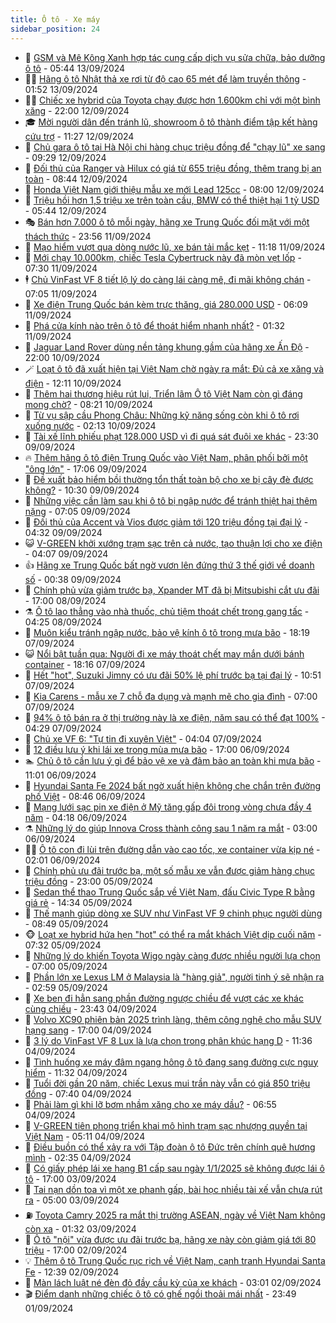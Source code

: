 ```yaml
---
title: Ô tô - Xe máy
sidebar_position: 24
---
```


<!-- dantri-o-to-xe-may:START -->
- 🤡 [GSM và Mê Kông Xanh hợp tác cung cấp dịch vụ sửa chữa, bảo dưỡng ô tô](https://dantri.com.vn/o-to-xe-may/gsm-va-me-kong-xanh-hop-tac-cung-cap-dich-vu-sua-chua-bao-duong-o-to-20240913122622568.htm) - 05:44 13/09/2024
- 🧑‍💻 [Hãng ô tô Nhật thả xe rơi từ độ cao 65 mét để làm truyền thông](https://dantri.com.vn/o-to-xe-may/hang-o-to-nhat-tha-xe-roi-tu-do-cao-65-met-de-lam-truyen-thong-20240913084713454.htm) - 01:52 13/09/2024
- 🧑‍💻 [Chiếc xe hybrid của Toyota chạy được hơn 1.600km chỉ với một bình xăng](https://dantri.com.vn/o-to-xe-may/chiec-xe-hybrid-cua-toyota-chay-duoc-hon-1600km-chi-voi-mot-binh-xang-20240912222131324.htm) - 22:00 12/09/2024
- 🎓 [Mời người dân đến tránh lũ, showroom ô tô thành điểm tập kết hàng cứu trợ](https://dantri.com.vn/o-to-xe-may/moi-nguoi-dan-den-tranh-lu-showroom-o-to-thanh-diem-tap-ket-hang-cuu-tro-20240912182745379.htm) - 11:27 12/09/2024
- 🌊 [Chủ gara ô tô tại Hà Nội chi hàng chục triệu đồng để &quot;chạy lũ&quot; xe sang](https://dantri.com.vn/o-to-xe-may/chu-gara-o-to-tai-ha-noi-chi-hang-chuc-trieu-dong-de-chay-lu-xe-sang-20240912161632932.htm) - 09:29 12/09/2024
- 🥷 [Đối thủ của Ranger và Hilux có giá từ 655 triệu đồng, thêm trang bị an toàn](https://dantri.com.vn/o-to-xe-may/doi-thu-cua-ranger-va-hilux-co-gia-tu-655-trieu-dong-them-trang-bi-an-toan-20240912112250170.htm) - 08:44 12/09/2024
- 🤩 [Honda Việt Nam giới thiệu mẫu xe mới Lead 125cc](https://dantri.com.vn/o-to-xe-may/honda-viet-nam-gioi-thieu-mau-xe-moi-lead-125cc-20240912143143171.htm) - 08:00 12/09/2024
- 🫶 [Triệu hồi hơn 1,5 triệu xe trên toàn cầu, BMW có thể thiệt hại 1 tỷ USD](https://dantri.com.vn/o-to-xe-may/trieu-hoi-hon-15-trieu-xe-tren-toan-cau-bmw-co-the-thiet-hai-1-ty-usd-20240912091508856.htm) - 05:44 12/09/2024
- 🎭 [Bán hơn 7.000 ô tô mỗi ngày, hãng xe Trung Quốc đối mặt với một thách thức](https://dantri.com.vn/o-to-xe-may/ban-hon-7000-o-to-moi-ngay-hang-xe-trung-quoc-doi-mat-voi-mot-thach-thuc-20240912004523052.htm) - 23:56 11/09/2024
- 🌁 [Mạo hiểm vượt qua dòng nước lũ, xe bán tải mắc kẹt](https://dantri.com.vn/o-to-xe-may/mao-hiem-vuot-qua-dong-nuoc-lu-xe-ban-tai-mac-ket-20240911180656833.htm) - 11:18 11/09/2024
- 🦩 [Mới chạy 10.000km, chiếc Tesla Cybertruck này đã mòn vẹt lốp](https://dantri.com.vn/o-to-xe-may/moi-chay-10000km-chiec-tesla-cybertruck-nay-da-mon-vet-lop-20240911122420055.htm) - 07:30 11/09/2024
- 🕴 [Chủ VinFast VF 8 tiết lộ lý do càng lái càng mê, đi mãi không chán](https://dantri.com.vn/o-to-xe-may/chu-vinfast-vf-8-tiet-lo-ly-do-cang-lai-cang-me-di-mai-khong-chan-20240911134715407.htm) - 07:05 11/09/2024
- 🎡 [Xe điện Trung Quốc bán kèm trực thăng, giá 280.000 USD](https://dantri.com.vn/o-to-xe-may/xe-dien-trung-quoc-ban-kem-truc-thang-gia-280000-usd-20240911105130112.htm) - 06:09 11/09/2024
- 📝 [Phá cửa kính nào trên ô tô để thoát hiểm nhanh nhất?](https://dantri.com.vn/o-to-xe-may/pha-cua-kinh-nao-tren-o-to-de-thoat-hiem-nhanh-nhat-20240911082853836.htm) - 01:32 11/09/2024
- 🧐 [Jaguar Land Rover dùng nền tảng khung gầm của hãng xe Ấn Độ](https://dantri.com.vn/o-to-xe-may/jaguar-land-rover-dung-nen-tang-khung-gam-cua-hang-xe-an-do-20240910145715701.htm) - 22:00 10/09/2024
- 🪄 [Loạt ô tô đã xuất hiện tại Việt Nam chờ ngày ra mắt: Đủ cả xe xăng và điện](https://dantri.com.vn/o-to-xe-may/loat-o-to-da-xuat-hien-tai-viet-nam-cho-ngay-ra-mat-du-ca-xe-xang-va-dien-20240910101838216.htm) - 12:11 10/09/2024
- 🧰 [Thêm hai thương hiệu rút lui, Triển lãm Ô tô Việt Nam còn gì đáng mong chờ?](https://dantri.com.vn/o-to-xe-may/them-hai-thuong-hieu-rut-lui-trien-lam-o-to-viet-nam-con-gi-dang-mong-cho-20240910111530376.htm) - 08:21 10/09/2024
- 🚀 [Từ vụ sập cầu Phong Châu: Những kỹ năng sống còn khi ô tô rơi xuống nước](https://dantri.com.vn/o-to-xe-may/tu-vu-sap-cau-phong-chau-nhung-ky-nang-song-con-khi-o-to-roi-xuong-nuoc-20240910084014502.htm) - 02:13 10/09/2024
- 💪 [Tài xế lĩnh phiếu phạt 128.000 USD vì đi quá sát đuôi xe khác](https://dantri.com.vn/o-to-xe-may/tai-xe-linh-phieu-phat-128000-usd-vi-di-qua-sat-duoi-xe-khac-20240909233509202.htm) - 23:30 09/09/2024
- 🔥 [Thêm hãng ô tô điện Trung Quốc vào Việt Nam, phân phối bởi một &quot;ông lớn&quot;](https://dantri.com.vn/o-to-xe-may/them-hang-o-to-dien-trung-quoc-vao-viet-nam-phan-phoi-boi-mot-ong-lon-20240910000454818.htm) - 17:06 09/09/2024
- 🐲 [Đề xuất bảo hiểm bồi thường tổn thất toàn bộ cho xe bị cây đè được không?](https://dantri.com.vn/o-to-xe-may/de-xuat-bao-hiem-boi-thuong-ton-that-toan-bo-cho-xe-bi-cay-de-duoc-khong-20240909152237265.htm) - 10:30 09/09/2024
- 🌋 [Những việc cần làm sau khi ô tô bị ngập nước để tránh thiệt hại thêm nặng](https://dantri.com.vn/o-to-xe-may/nhung-viec-can-lam-sau-khi-o-to-bi-ngap-nuoc-de-tranh-thiet-hai-them-nang-20240909115641265.htm) - 07:05 09/09/2024
- 🤩 [Đối thủ của Accent và Vios được giảm tới 120 triệu đồng tại đại lý](https://dantri.com.vn/o-to-xe-may/doi-thu-cua-accent-va-vios-duoc-giam-toi-120-trieu-dong-tai-dai-ly-20240909110724187.htm) - 04:32 09/09/2024
- 😺 [V-GREEN khởi xướng trạm sạc trên cả nước, tạo thuận lợi cho xe điện](https://dantri.com.vn/o-to-xe-may/v-green-khoi-xuong-tram-sac-tren-ca-nuoc-tao-thuan-loi-cho-xe-dien-20240909105100738.htm) - 04:07 09/09/2024
- 👍 [Hãng xe Trung Quốc bất ngờ vươn lên đứng thứ 3 thế giới về doanh số](https://dantri.com.vn/o-to-xe-may/hang-xe-trung-quoc-bat-ngo-vuon-len-dung-thu-3-the-gioi-ve-doanh-so-20240909000940872.htm) - 00:38 09/09/2024
- 🎃 [Chính phủ vừa giảm trước bạ, Xpander MT đã bị Mitsubishi cắt ưu đãi](https://dantri.com.vn/o-to-xe-may/chinh-phu-vua-giam-truoc-ba-xpander-mt-da-bi-mitsubishi-cat-uu-dai-20240908165858797.htm) - 17:00 08/09/2024
- ⚗️ [Ô tô lao thẳng vào nhà thuốc, chủ tiệm thoát chết trong gang tấc](https://dantri.com.vn/o-to-xe-may/o-to-lao-thang-vao-nha-thuoc-chu-tiem-thoat-chet-trong-gang-tac-20240908110034212.htm) - 04:25 08/09/2024
- 🦄 [Muôn kiểu tránh ngập nước, bảo vệ kính ô tô trong mưa bão](https://dantri.com.vn/o-to-xe-may/muon-kieu-tranh-ngap-nuoc-bao-ve-kinh-o-to-trong-mua-bao-20240908003416996.htm) - 18:19 07/09/2024
- 😺 [Nổi bật tuần qua: Người đi xe máy thoát chết may mắn dưới bánh container](https://dantri.com.vn/o-to-xe-may/noi-bat-tuan-qua-nguoi-di-xe-may-thoat-chet-may-man-duoi-banh-container-20240907234825510.htm) - 18:16 07/09/2024
- 💼 [Hết &quot;hot&quot;, Suzuki Jimny có ưu đãi 50% lệ phí trước bạ tại đại lý](https://dantri.com.vn/o-to-xe-may/het-hot-suzuki-jimny-co-uu-dai-50-le-phi-truoc-ba-tai-dai-ly-20240907114138907.htm) - 10:51 07/09/2024
- 💃 [Kia Carens - mẫu xe 7 chỗ đa dụng và mạnh mẽ cho gia đình](https://dantri.com.vn/o-to-xe-may/kia-carens-mau-xe-7-cho-da-dung-va-manh-me-cho-gia-dinh-20240907100142188.htm) - 07:00 07/09/2024
- 🚀 [94% ô tô bán ra ở thị trường này là xe điện, năm sau có thể đạt 100%](https://dantri.com.vn/o-to-xe-may/94-o-to-ban-ra-o-thi-truong-nay-la-xe-dien-nam-sau-co-the-dat-100-20240907105523341.htm) - 04:29 07/09/2024
- 🤩 [Chủ xe VF 6: &quot;Tự tin đi xuyên Việt&quot;](https://dantri.com.vn/o-to-xe-may/chu-xe-vf-6-tu-tin-di-xuyen-viet-20240907104223870.htm) - 04:04 07/09/2024
- 💪 [12 điều lưu ý khi lái xe trong mùa mưa bão](https://dantri.com.vn/o-to-xe-may/12-dieu-luu-y-khi-lai-xe-trong-mua-mua-bao-20240906190521855.htm) - 17:00 06/09/2024
- 🏊 [Chủ ô tô cần lưu ý gì để bảo vệ xe và đảm bảo an toàn khi mưa bão](https://dantri.com.vn/o-to-xe-may/chu-o-to-can-luu-y-gi-de-bao-ve-xe-va-dam-bao-an-toan-khi-mua-bao-20240906175909841.htm) - 11:01 06/09/2024
- 💄 [Hyundai Santa Fe 2024 bất ngờ xuất hiện không che chắn trên đường phố Việt](https://dantri.com.vn/o-to-xe-may/hyundai-santa-fe-2024-bat-ngo-xuat-hien-khong-che-chan-tren-duong-pho-viet-20240906133248982.htm) - 08:46 06/09/2024
- 👺 [Mạng lưới sạc pin xe điện ở Mỹ tăng gấp đôi trong vòng chưa đầy 4 năm](https://dantri.com.vn/o-to-xe-may/mang-luoi-sac-pin-xe-dien-o-my-tang-gap-doi-trong-vong-chua-day-4-nam-20240906102916655.htm) - 04:18 06/09/2024
- ⚗️ [Những lý do giúp Innova Cross thành công sau 1 năm ra mắt](https://dantri.com.vn/o-to-xe-may/nhung-ly-do-giup-innova-cross-thanh-cong-sau-1-nam-ra-mat-20240905115402945.htm) - 03:00 06/09/2024
- 🧑‍🏫 [Ô tô con đi lùi trên đường dẫn vào cao tốc, xe container vừa kịp né](https://dantri.com.vn/o-to-xe-may/o-to-con-di-lui-tren-duong-dan-vao-cao-toc-xe-container-vua-kip-ne-20240905233135637.htm) - 02:01 06/09/2024
- 🦒 [Chính phủ ưu đãi trước bạ, một số mẫu xe vẫn được giảm hàng chục triệu đồng](https://dantri.com.vn/o-to-xe-may/chinh-phu-uu-dai-truoc-ba-mot-so-mau-xe-van-duoc-giam-hang-chuc-trieu-dong-20240905145844619.htm) - 23:00 05/09/2024
- 🐘 [Sedan thể thao Trung Quốc sắp về Việt Nam, đấu Civic Type R bằng giá rẻ](https://dantri.com.vn/o-to-xe-may/sedan-the-thao-trung-quoc-sap-ve-viet-nam-dau-civic-type-r-bang-gia-re-20240905003339572.htm) - 14:34 05/09/2024
- 🧠 [Thế mạnh giúp dòng xe SUV như VinFast VF 9 chinh phục người dùng](https://dantri.com.vn/o-to-xe-may/the-manh-giup-dong-xe-suv-nhu-vinfast-vf-9-chinh-phuc-nguoi-dung-20240905153818059.htm) - 08:49 05/09/2024
- 🐵 [Loạt xe hybrid hứa hẹn &quot;hot&quot; có thể ra mắt khách Việt dịp cuối năm](https://dantri.com.vn/o-to-xe-may/loat-xe-hybrid-hua-hen-hot-co-the-ra-mat-khach-viet-dip-cuoi-nam-20240905121744269.htm) - 07:32 05/09/2024
- 🤭 [Những lý do khiến Toyota Wigo ngày càng được nhiều người lựa chọn](https://dantri.com.vn/o-to-xe-may/nhung-ly-do-khien-toyota-wigo-ngay-cang-duoc-nhieu-nguoi-lua-chon-20240905113357027.htm) - 07:00 05/09/2024
- 🤠 [Phần lớn xe Lexus LM ở Malaysia là &quot;hàng giả&quot;, người tinh ý sẽ nhận ra](https://dantri.com.vn/o-to-xe-may/phan-lon-xe-lexus-lm-o-malaysia-la-hang-gia-nguoi-tinh-y-se-nhan-ra-20240905010341853.htm) - 02:59 05/09/2024
- 🫶 [Xe ben đi hẳn sang phần đường ngược chiều để vượt các xe khác cùng chiều](https://dantri.com.vn/o-to-xe-may/xe-ben-di-han-sang-phan-duong-nguoc-chieu-de-vuot-cac-xe-khac-cung-chieu-20240905001734268.htm) - 23:43 04/09/2024
- 🚀 [Volvo XC90 phiên bản 2025 trình làng, thêm công nghệ cho mẫu SUV hạng sang](https://dantri.com.vn/o-to-xe-may/volvo-xc90-phien-ban-2025-trinh-lang-them-cong-nghe-cho-mau-suv-hang-sang-20240904235213674.htm) - 17:00 04/09/2024
- 🎊 [3 lý do VinFast VF 8 Lux là lựa chọn trong phân khúc hạng D](https://dantri.com.vn/o-to-xe-may/3-ly-do-vinfast-vf-8-lux-la-lua-chon-trong-phan-khuc-hang-d-20240904180034687.htm) - 11:36 04/09/2024
- 🦄 [Tình huống xe máy đâm ngang hông ô tô đang sang đường cực nguy hiểm](https://dantri.com.vn/o-to-xe-may/tinh-huong-xe-may-dam-ngang-hong-o-to-dang-sang-duong-cuc-nguy-hiem-20240904182518095.htm) - 11:32 04/09/2024
- 🥷 [Tuổi đời gần 20 năm, chiếc Lexus mui trần này vẫn có giá 850 triệu đồng](https://dantri.com.vn/o-to-xe-may/tuoi-doi-gan-20-nam-chiec-lexus-mui-tran-nay-van-co-gia-850-trieu-dong-20240904120835972.htm) - 07:40 04/09/2024
- 🦏 [Phải làm gì khi lỡ bơm nhầm xăng cho xe máy dầu?](https://dantri.com.vn/o-to-xe-may/phai-lam-gi-khi-lo-bom-nham-xang-cho-xe-may-dau-20240904131227568.htm) - 06:55 04/09/2024
- 🤗 [V-GREEN tiên phong triển khai mô hình trạm sạc nhượng quyền tại Việt Nam](https://dantri.com.vn/o-to-xe-may/v-green-tien-phong-trien-khai-mo-hinh-tram-sac-nhuong-quyen-tai-viet-nam-20240904114345209.htm) - 05:11 04/09/2024
- 🐲 [Điều buồn có thể xảy ra với Tập đoàn ô tô Đức trên chính quê hương mình](https://dantri.com.vn/o-to-xe-may/dieu-buon-co-the-xay-ra-voi-tap-doan-o-to-duc-tren-chinh-que-huong-minh-20240904082745887.htm) - 02:35 04/09/2024
- 🤭 [Có giấy phép lái xe hạng B1 cấp sau ngày 1/1/2025 sẽ không được lái ô tô](https://dantri.com.vn/o-to-xe-may/co-giay-phep-lai-xe-hang-b1-cap-sau-ngay-112025-se-khong-duoc-lai-o-to-20240903214552276.htm) - 17:00 03/09/2024
- 🐻 [Tai nạn dồn toa vì một xe phanh gấp, bài học nhiều tài xế vẫn chưa rút ra](https://dantri.com.vn/o-to-xe-may/tai-nan-don-toa-vi-mot-xe-phanh-gap-bai-hoc-nhieu-tai-xe-van-chua-rut-ra-20240903101140276.htm) - 05:00 03/09/2024
- ⛽️ [Toyota Camry 2025 ra mắt thị trường ASEAN, ngày về Việt Nam không còn xa](https://dantri.com.vn/o-to-xe-may/toyota-camry-2025-ra-mat-thi-truong-asean-ngay-ve-viet-nam-khong-con-xa-20240903011127409.htm) - 01:32 03/09/2024
- 🫣 [Ô tô &quot;nội&quot; vừa được ưu đãi trước bạ, hãng xe này còn giảm giá tới 80 triệu](https://dantri.com.vn/o-to-xe-may/o-to-noi-vua-duoc-uu-dai-truoc-ba-hang-xe-nay-con-giam-gia-toi-80-trieu-20240902224519128.htm) - 17:00 02/09/2024
- 💡 [Thêm ô tô Trung Quốc rục rịch về Việt Nam, cạnh tranh Hyundai Santa Fe](https://dantri.com.vn/o-to-xe-may/them-o-to-trung-quoc-ruc-rich-ve-viet-nam-canh-tranh-hyundai-santa-fe-20240902171313629.htm) - 12:39 02/09/2024
- 💪 [Màn lách luật né đèn đỏ đầy cầu kỳ của xe khách](https://dantri.com.vn/o-to-xe-may/man-lach-luat-ne-den-do-day-cau-ky-cua-xe-khach-20240902085108375.htm) - 03:01 02/09/2024
- 🎬 [Điểm danh những chiếc ô tô có ghế ngồi thoải mái nhất](https://dantri.com.vn/o-to-xe-may/diem-danh-nhung-chiec-o-to-co-ghe-ngoi-thoai-mai-nhat-20240901184123765.htm) - 23:49 01/09/2024<!-- dantri-o-to-xe-may:END -->

